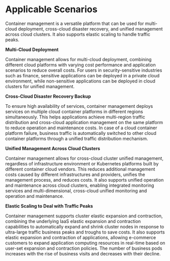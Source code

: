 # Applicable Scenarios

Container management is a versatile platform that can be used for multi-cloud deployment, cross-cloud disaster recovery, and unified management across cloud clusters. It also supports elastic scaling to handle traffic peaks.

**Multi-Cloud Deployment**

Container management allows for multi-cloud deployment, combining different cloud platforms with varying cost performance and application scenarios to reduce overall costs. For users in security-sensitive industries such as finance, sensitive applications can be deployed in a private cloud environment, while non-sensitive applications can be deployed in cloud clusters for unified management.

**Cross-Cloud Disaster Recovery Backup**

To ensure high availability of services, container management deploys services on multiple cloud container platforms in different regions simultaneously. This helps applications achieve multi-region traffic distribution and cross-cloud application management on the same platform to reduce operation and maintenance costs. In case of a cloud container platform failure, business traffic is automatically switched to other cloud container platforms through a unified traffic distribution mechanism.

**Unified Management Across Cloud Clusters**

Container management allows for cross-cloud cluster unified management, regardless of infrastructure environment or Kubernetes platforms built by different container cloud vendors. This reduces additional management costs caused by different infrastructures and providers, unifies the management process, and reduces costs. It also supports unified operation and maintenance across cloud clusters, enabling integrated monitoring services and multi-dimensional, cross-cloud unified monitoring and operation and maintenance.

**Elastic Scaling to Deal with Traffic Peaks**

Container management supports cluster elastic expansion and contraction, combining the underlying IaaS elastic expansion and contraction capabilities to automatically expand and shrink cluster nodes in response to ultra-large traffic business peaks and troughs to save costs. It also supports elastic expansion and contraction of applications, allowing e-commerce customers to expand application computing resources in real-time based on user-set expansion and contraction policies. The number of business pods increases with the rise of business visits and decreases with their decline.
